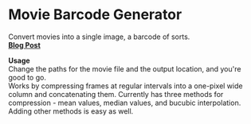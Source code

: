 # **Movie Barcode Generator**
Convert movies into a single image, a barcode of sorts.    
**[Blog Post]()** 


**Usage**   
Change the paths for the movie file and the output location, and you're good to go.  <br />
Works by compressing frames at regular intervals into a one-pixel wide column and concatenating them. Currently has three methods for compression - mean values, median values, and bucubic interpolation. Adding other methods is easy as well.  

